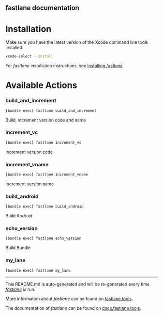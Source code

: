 ## fastlane documentation

# Installation

Make sure you have the latest version of the Xcode command line tools installed:

```sh
xcode-select --install
```

For _fastlane_ installation instructions, see [Installing _fastlane_](https://docs.fastlane.tools/#installing-fastlane)

# Available Actions


### build_and_increment

```sh
[bundle exec] fastlane build_and_increment
```

Build, increment version code and name

### increment_vc

```sh
[bundle exec] fastlane increment_vc
```

Increment version code

### increment_vname

```sh
[bundle exec] fastlane increment_vname
```

Increment version name

### build_android

```sh
[bundle exec] fastlane build_android
```

Build Android

### echo_version

```sh
[bundle exec] fastlane echo_version
```

Build Bundle

### my_lane

```sh
[bundle exec] fastlane my_lane
```

---

This README.md is auto-generated and will be re-generated every time [_fastlane_](https://fastlane.tools) is run.

More information about _fastlane_ can be found on [fastlane.tools](https://fastlane.tools).

The documentation of _fastlane_ can be found on [docs.fastlane.tools](https://docs.fastlane.tools).
